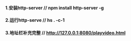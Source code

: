 #### 1.安装http-server  // npm install http-server -g

#### 2.运行http-serve   // hs . -c-1

#### 3.地址栏补充完整   // http://127.0.0.1:8080/playvideo.html